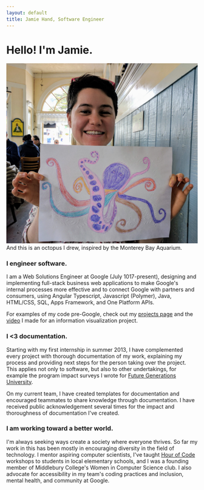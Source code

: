 ```yaml
---
layout: default
title: Jamie Hand, Software Engineer
---
```


# Hello! I'm Jamie.

![A picture of me holding a multi-colored crayon drawing of an octopus.](/img/photos/original/octopus.jpg)
And this is an octopus I drew, inspired by the Monterey Bay Aquarium.

### I engineer software.

I am a Web Solutions Engineer at Google (July 1017-present), designing and implementing full-stack business web applications to make Google's internal processes more effective and to connect Google with partners and consumers, using Angular Typescript, Javascript (Polymer), Java, HTML/CSS, SQL, Apps Framework, and One Platform APIs.

For examples of my code pre-Google, check out my [projects page](/projects/) and the [video](https://youtu.be/JJ6BN8t3a1Y) I made for an information visualization project.

### I \<3 documentation. 

Starting with my first internship in summer 2013, I have complemented every project with thorough documentation of my work, explaining my process and providing next steps for the person taking over the project. This applies not only to software, but also to other undertakings, for example the program impact surveys I wrote for [Future Generations University](http://learn.future.edu/).

On my current team, I have created templates for documentation and encouraged teammates to share knowledge through documentation. I have received public acknowledgement several times for the impact and thoroughness of documentation I've created.

### I am working toward a better world.

I'm always seeking ways create a society where everyone thrives.
So far my work in this has been mostly in encouraging diversity
in the field of technology. I mentor aspiring computer scientists,
I've taught [Hour of Code](https://hourofcode.com/us) workshops to students in local elementary schools,
and I was a founding member of Middlebury College's Women in Computer Science club.
I also advocate for accessibility in my team's coding practices and
inclusion, mental health, and community at Google.
